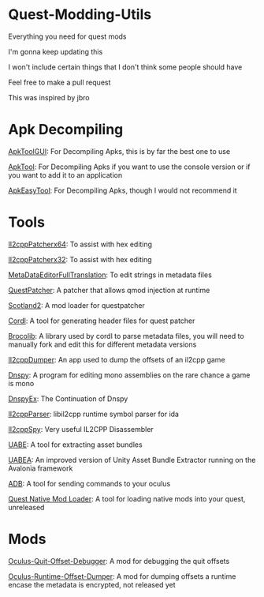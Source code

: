 # Quest-Modding-Utils
Everything you need for quest mods

I'm gonna keep updating this

I won't include certain things that I don't think some people should have

Feel free to make a pull request

This was inspired by jbro

# Apk Decompiling

[ApkToolGUI](https://github.com/AndnixSH/APKToolGUI): For Decompiling Apks, this is by far the best one to use

[ApkTool](https://github.com/iBotPeaches/Apktool): For Decompiling Apks if you want to use the console version or if you want to add it to an application

[ApkEasyTool](https://xdaforums.com/t/closed-discontinued-windows-apk-easy-tool-v1-60-2022-06-23.3333960/): For Decompiling Apks, though I would not recommend it 

# Tools

[Il2cppPatcherx64](https://github.com/Livku2/Lib-IL2CPP-Patcher-x64): To assist with hex editing

[Il2cppPatcherx32](https://github.com/T5ive/libil2cpp-Patcher): To assist with hex editing

[MetaDataEditorFullTranslation](https://github.com/Livku2/MetadataEditor-Full-Translation): To edit strings in metadata files

[QuestPatcher](https://github.com/Lauriethefish/QuestPatcher): A patcher that allows qmod injection at runtime

[Scotland2](https://github.com/sc2ad/Scotland2): A mod loader for questpatcher

[Cordl](https://github.com/QuestPackageManager/cordl): A tool for generating header files for quest patcher

[Brocolib](https://github.com/Fernthedev/brocolib): A library used by cordl to parse metadata files, you will need to manually fork and edit this for different metadata versions

[Il2cppDumper](https://github.com/Perfare/Il2CppDumper): An app used to dump the offsets of an il2cpp game

[Dnspy](https://github.com/dnSpy/dnSpy): A program for editing mono assemblies on the rare chance a game is mono

[DnspyEx](https://github.com/dnSpyEx/dnSpy): The Continuation of Dnspy

[Il2cppParser](https://github.com/tacesrever/Il2CppParser): libil2cpp runtime symbol parser for ida

[Il2cppSpy](https://github.com/yukiarrr/Il2cppSpy): Very useful IL2CPP Disassembler

[UABE](https://github.com/SeriousCache/UABE): A tool for extracting asset bundles

[UABEA](https://github.com/nesrak1/UABEA): An improved version of Unity Asset Bundle Extractor running on the Avalonia framework

[ADB](https://developer.android.com/tools/adb): A tool for sending commands to your oculus

[Quest Native Mod Loader](https://github.com/Livku2/Quest-Native-Mod-Loader): A tool for loading native mods into your quest, unreleased

# Mods

[Oculus-Quit-Offset-Debugger](https://github.com/Livku2/Oculus-Quit-Offset-Debugger): A mod for debugging the quit offsets

[Oculus-Runtime-Offset-Dumper](https://github.com/Livku2/Oculus-Runtime-Offset-Dumper): A mod for dumping offsets a runtime encase the metadata is encrypted, not released yet
